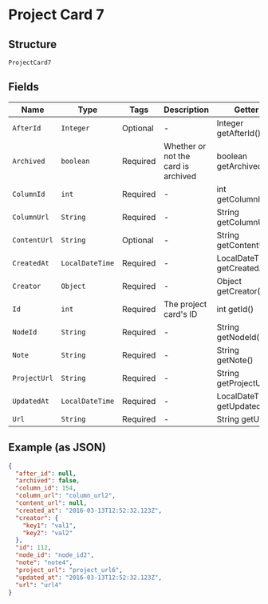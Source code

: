 
# Project Card 7

## Structure

`ProjectCard7`

## Fields

| Name | Type | Tags | Description | Getter | Setter |
|  --- | --- | --- | --- | --- | --- |
| `AfterId` | `Integer` | Optional | - | Integer getAfterId() | setAfterId(Integer afterId) |
| `Archived` | `boolean` | Required | Whether or not the card is archived | boolean getArchived() | setArchived(boolean archived) |
| `ColumnId` | `int` | Required | - | int getColumnId() | setColumnId(int columnId) |
| `ColumnUrl` | `String` | Required | - | String getColumnUrl() | setColumnUrl(String columnUrl) |
| `ContentUrl` | `String` | Optional | - | String getContentUrl() | setContentUrl(String contentUrl) |
| `CreatedAt` | `LocalDateTime` | Required | - | LocalDateTime getCreatedAt() | setCreatedAt(LocalDateTime createdAt) |
| `Creator` | `Object` | Required | - | Object getCreator() | setCreator(Object creator) |
| `Id` | `int` | Required | The project card's ID | int getId() | setId(int id) |
| `NodeId` | `String` | Required | - | String getNodeId() | setNodeId(String nodeId) |
| `Note` | `String` | Required | - | String getNote() | setNote(String note) |
| `ProjectUrl` | `String` | Required | - | String getProjectUrl() | setProjectUrl(String projectUrl) |
| `UpdatedAt` | `LocalDateTime` | Required | - | LocalDateTime getUpdatedAt() | setUpdatedAt(LocalDateTime updatedAt) |
| `Url` | `String` | Required | - | String getUrl() | setUrl(String url) |

## Example (as JSON)

```json
{
  "after_id": null,
  "archived": false,
  "column_id": 154,
  "column_url": "column_url2",
  "content_url": null,
  "created_at": "2016-03-13T12:52:32.123Z",
  "creator": {
    "key1": "val1",
    "key2": "val2"
  },
  "id": 112,
  "node_id": "node_id2",
  "note": "note4",
  "project_url": "project_url6",
  "updated_at": "2016-03-13T12:52:32.123Z",
  "url": "url4"
}
```

